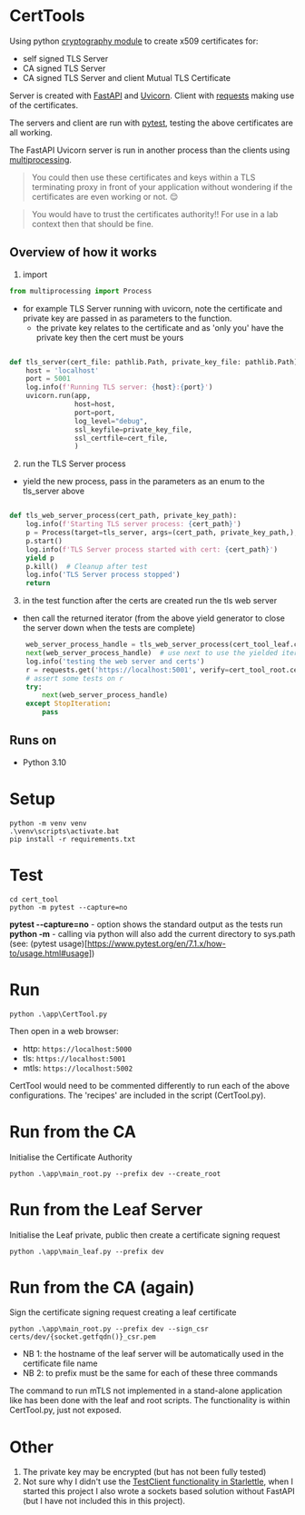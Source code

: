 # CertTools
Using python [cryptography module](https://pypi.org/project/cryptography/) to create x509 certificates for:
- self signed TLS Server
- CA signed TLS Server
- CA signed TLS Server and client Mutual TLS Certificate

Server is created with [FastAPI](https://fastapi.tiangolo.com/) and [Uvicorn](https://www.uvicorn.org/).
Client with [requests](https://docs.python-requests.org/en/latest/) making use of the certificates.

The servers and client are run with [pytest](https://docs.pytest.org/), testing the above certificates are all working. 

The FastAPI Uvicorn server is run in another process than the clients using [multiprocessing](https://docs.python.org/3/library/multiprocessing.html).

> You could then use these certificates and keys within a TLS terminating proxy in front of your application without 
> wondering if the certificates are even working or not. :relieved:

> You would have to trust the certificates authority!! For use in a lab context then that should be fine.

## Overview of how it works

1. import
```python
from multiprocessing import Process
```
- for example TLS Server running with uvicorn, note the certificate and private key are passed in as parameters to the function. 
  - the private key relates to the certificate and as 'only you' have the private key then the cert must be yours
```python

def tls_server(cert_file: pathlib.Path, private_key_file: pathlib.Path):
    host = 'localhost'
    port = 5001
    log.info(f'Running TLS server: {host}:{port}')
    uvicorn.run(app,
                host=host,
                port=port,
                log_level="debug",
                ssl_keyfile=private_key_file,
                ssl_certfile=cert_file,
                )
```
2. run the TLS Server process 
  - yield the new process, pass in the parameters as an enum to the tls_server above
```python

def tls_web_server_process(cert_path, private_key_path):
    log.info(f'Starting TLS server process: {cert_path}')
    p = Process(target=tls_server, args=(cert_path, private_key_path,), daemon=True)
    p.start()
    log.info(f'TLS Server process started with cert: {cert_path}')
    yield p
    p.kill()  # Cleanup after test
    log.info('TLS Server process stopped')
    return
```
3. in the test function after the certs are created run the tls web server
  - then call the returned iterator (from the above yield generator to close the server down when the tests are complete)
```python
    web_server_process_handle = tls_web_server_process(cert_tool_leaf.cert_file, cert_tool_leaf.private_key_file)
    next(web_server_process_handle)  # use next to use the yielded iterator
    log.info('testing the web server and certs')
    r = requests.get('https://localhost:5001', verify=cert_tool_root.cert_file, )
    # assert some tests on r
    try:
        next(web_server_process_handle)
    except StopIteration:
        pass
```

## Runs on

- Python 3.10

# Setup

```commandline
python -m venv venv
.\venv\scripts\activate.bat
pip install -r requirements.txt
```

# Test

```commandline
cd cert_tool
python -m pytest --capture=no
```

**pytest --capture=no**  - option shows the standard output as the tests run
**python -m**            - calling via python will also add the current directory to sys.path (see: (pytest usage)[https://www.pytest.org/en/7.1.x/how-to/usage.html#usage]) 

# Run

```commandline
python .\app\CertTool.py
```

Then open in a web browser: 

- http:      ```https://localhost:5000```
- tls:       ```https://localhost:5001```
- mtls:      ```https://localhost:5002```

CertTool would need to be commented differently to run each of the above configurations. The 'recipes' are included 
in the script (CertTool.py). 

# Run from the CA

Initialise the Certificate Authority

```commandline
python .\app\main_root.py --prefix dev --create_root
```

# Run from the Leaf Server 

Initialise the Leaf private, public then create a certificate signing request

```commandline
python .\app\main_leaf.py --prefix dev
```

# Run from the CA (again)

Sign the certificate signing request creating a leaf certificate 

```commandline
python .\app\main_root.py --prefix dev --sign_csr certs/dev/{socket.getfqdn()}_csr.pem
```
- NB 1: the hostname of the leaf server will be automatically used in the certificate file name
- NB 2: to prefix must be the same for each of these three commands

The command to run mTLS not implemented in a stand-alone application like has been done with the leaf and root scripts.
The functionality is within CertTool.py, just not exposed.

# Other

1) The private key may be encrypted (but has not been fully tested)
2) Not sure why I didn't use the [TestClient functionality in Starlettle](https://www.starlette.io/testclient/), when I 
started this project I also wrote a sockets based solution without FastAPI (but I have not included this in this 
project).
